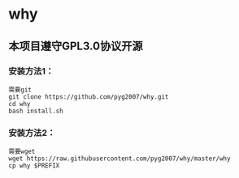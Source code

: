 # why
## 本项目遵守GPL3.0协议开源
### 安装方法1：
```
需要git
git clone https://github.com/pyg2007/why.git
cd why
bash install.sh
```
### 安装方法2：
```
需要wget
wget https://raw.githubusercontent.com/pyg2007/why/master/why
cp why $PREFIX
```
